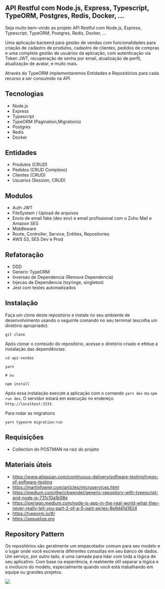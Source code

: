 ## API Restful com Node.js, Express, Typescript, TypeORM, Postgres, Redis, Docker, ...

Seja muito bem-vindo ao projeto  API Restful com Node.js, Express, Typescript, TypeORM, Postgres, Redis, Docker, ...

Uma aplicação backend para gestão de vendas com funcionalidades para criação de cadastro de produtos, cadastro de clientes, pedidos de compras e uma completa gestão de usuários da aplicação, com autenticação via Token JWT, recuperação de senha por email, atualização de perfil, atualização de avatar, e muito mais.

Através do TypeORM implementaremos Entidades e Repositórios para cada recurso a ser consumido na API.

## Tecnologias

- Node.js
- Express
- Typescript
- TypeORM (Pagination,Migrations)
- Postgres
- Redis
- Docker

## Entidades

- Produtos (CRUD)
- Pedidos  (CRUD Complexo)
- Clientes (CRUD)
- Usuarios (Session, CRUD)

## Modulos

- Auth JWT
- FileSystem / Upload de arquivos
- Envio de email fake (dev env) e email profissional com o Zoho Mail e Amazon SES
- Middleware
- Route, Controller, Service, Entities, Repositories
- AWS S3, SES Dev e Prod

## Refatoração
- DDD
- Generic TypeORM
- Inversao de Dependencia (Remove Dependencia)
- Injecao de Dependencia (tsyringe, singleton)
- Jest com testes automatizados

## Instalação

Faça um clone deste repositório e instale no seu ambiente de desenvolvimento usando o seguinte comando no seu terminal (escolha um diretório apropriado):

```
git clone
```

Após clonar o conteúdo do repositório, acesse o diretório criado e efetue a instalação das dependências:

```
cd api-vendas

yarn

# ou

npm install
```
Após essa instalação execute a aplicação com o comando `yarn dev` ou `npm run dev`. O servidor estará em execução no endereço `http://localhost:3333`.

Para rodar as migrations

```
yarn typeorm migration:run
```

## Requisições
- Collection do POSTMAN na raiz do projeto

## Materiais úteis
- https://www.atlassian.com/continuous-delivery/software-testing/types-of-software-testing
- https://martinfowler.com/articles/microservices.html
- https://medium.com/@erickwendel/generic-repository-with-typescript-and-node-js-731c10a1b98e
- https://iperiago.medium.com/node-js-app-in-the-real-world-what-they-never-really-tell-you-part-2-of-a-5-part-series-8e9d41d1824
- https://typeorm.io/#/
- https://sequelize.org

## Repository Pattern

Os repositórios são geralmente um empacotador comum para seu modelo e o lugar onde você escreveria diferentes consultas em seu banco de dados. Um serviço, por outro lado, é uma camada para lidar com toda a lógica de seu aplicativo. Com base na experiência, é realmente útil separar a lógica e o invólucro do modelo, especialmente quando você está trabalhando em equipe ou grandes projetos.

<img src="https://i.ibb.co/VHjpqWF/Whats-App-Image-2021-08-17-at-15-20-53.jpg" >


